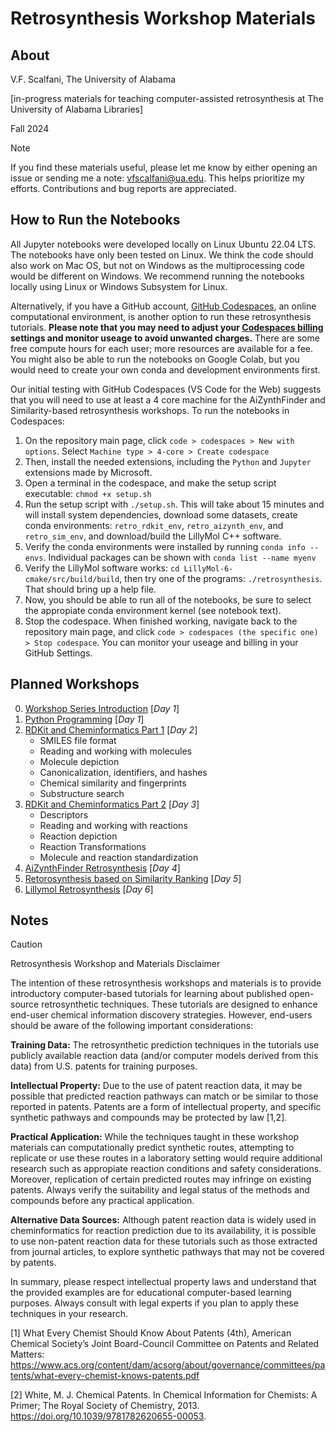 # Retrosynthesis Workshop Materials

## About

V.F. Scalfani, The University of Alabama

[in-progress materials for teaching computer-assisted retrosynthesis at The University of Alabama Libraries]

Fall 2024

> [!NOTE]
> If you find these materials useful, please let me know by either opening an issue or sending me a note: vfscalfani@ua.edu. This helps prioritize my efforts. Contributions and bug reports are appreciated.

## How to Run the Notebooks

All Jupyter notebooks were developed locally on Linux Ubuntu 22.04 LTS. The notebooks have only been tested on Linux. We think the code should also work on Mac OS, but not on Windows as the multiprocessing code would be different on Windows. We recommend running the notebooks locally using Linux or Windows Subsystem for Linux.

Alternatively, if you have a GitHub account, [GitHub Codespaces](https://docs.github.com/en/codespaces), an online computational environment, is another option to run these retrosynthesis tutorials. **Please note that you may need to adjust your [Codespaces billing](https://docs.github.com/en/billing/managing-billing-for-github-codespaces/about-billing-for-github-codespaces) settings and monitor useage to avoid unwanted charges.** There are some free compute hours for each user; more resources are available for a fee. You might also be able to run the notebooks on Google Colab, but you would need to create your own conda and development environments first.

Our initial testing with GitHub Codespaces (VS Code for the Web) suggests that you will need to use at least a 4 core machine for the AiZynthFinder and Similarity-based retrosynthesis workshops. To run the notebooks in Codespaces:

1. On the repository main page, click `code > codespaces > New with options`. Select `Machine type > 4-core > Create codespace`
2. Then, install the needed extensions, including the `Python` and `Jupyter` extensions made by Microsoft.
3. Open a terminal in the codespace, and make the setup script executable: `chmod +x setup.sh`
4. Run the setup script with `./setup.sh`. This will take about 15 minutes and will install system dependencies, download some datasets, create conda environments: `retro_rdkit_env`, `retro_aizynth_env`, and `retro_sim_env`, and download/build the LillyMol C++ software.
5. Verify the conda environments were installed by running `conda info --envs`. Individual packages can be shown with `conda list --name myenv`
6. Verify the LillyMol software works: `cd LillyMol-6-cmake/src/build/build`, then try one of the programs: `./retrosynthesis`. That should bring up a help file.
7. Now, you should be able to run all of the notebooks, be sure to select the appropiate conda environment kernel (see notebook text).
8. Stop the codespace. When finished working, navigate back to the repository main page, and click `code > codespaces (the specific one) > Stop codespace`. You can monitor your useage and billing in your GitHub Settings.

## Planned Workshops

0. [Workshop Series Introduction](https://github.com/ualibweb/retrosynthesis/blob/main/00_Introduction/workshop_intro.ipynb) [*Day 1*]
1. [Python Programming](https://github.com/ualibweb/retrosynthesis/blob/main/01_Python/python_intro.ipynb) [*Day 1*]
2. [RDKit and Cheminformatics Part 1](https://github.com/ualibweb/retrosynthesis/blob/main/02-03_RDKit_Cheminformatics/rdkit_intro_part_one.ipynb) [*Day 2*]
    - SMILES file format
    - Reading and working with molecules
    - Molecule depiction
    - Canonicalization, identifiers, and hashes
    - Chemical similarity and fingerprints
    - Substructure search
3. [RDKit and Cheminformatics Part 2](https://github.com/ualibweb/retrosynthesis/blob/main/02-03_RDKit_Cheminformatics/rdkit_intro_part_two.ipynb) [*Day 3*]
    - Descriptors
    - Reading and working with reactions
    - Reaction depiction
    - Reaction Transformations
    - Molecule and reaction standardization
4. [AiZynthFinder Retrosynthesis](https://github.com/ualibweb/retrosynthesis/blob/main/04_AiZynthFinder/aizynthfinder_rxn_prediction.ipynb) [*Day 4*]
5. [Retorosynthesis based on Similarity Ranking](https://github.com/ualibweb/retrosynthesis/blob/main/05_Similarity_Based/similarity_based_rxn_prediction.ipynb) [*Day 5*]
6. [Lillymol Retrosynthesis](https://github.com/ualibweb/retrosynthesis/blob/main/06_LillyMol/lillymol_rxn_prediction.ipynb) [*Day 6*]

## Notes

> [!CAUTION]
> Retrosynthesis Workshop and Materials Disclaimer

The intention of these retrosynthesis workshops and materials is to provide introductory computer-based tutorials for learning about published open-source retrosynthetic techniques. These tutorials are designed to enhance end-user chemical information discovery strategies. However, end-users should be aware of the following important considerations:

**Training Data:** The retrosynthetic prediction techniques in the tutorials use publicly available reaction data (and/or computer models derived from this data) from U.S. patents for training purposes.

**Intellectual Property:** Due to the use of patent reaction data, it may be possible that predicted reaction pathways can match or be similar to those reported in patents. Patents are a form of intellectual property, and specific synthetic pathways and compounds may be protected by law [1,2].

**Practical Application:** While the techniques taught in these workshop materials can computationally predict synthetic routes, attempting to replicate or use these routes in a laboratory setting would require additional research such as appropiate reaction conditions and safety considerations. Moreover, replication of certain predicted routes may infringe on existing patents. Always verify the suitability and legal status of the methods and compounds before any practical application.

**Alternative Data Sources:** Although patent reaction data is widely used in cheminformatics for reaction prediction due to its availability, it is possible to use non-patent reaction data for these tutorials such as those extracted from journal articles, to explore synthetic pathways that may not be covered by patents.

In summary, please respect intellectual property laws and understand that the provided examples are for educational computer-based learning purposes. Always consult with legal experts if you plan to apply these techniques in your research.

[1] What Every Chemist Should Know About Patents (4th), American Chemical Society’s Joint Board-Council Committee on Patents and Related Matters: https://www.acs.org/content/dam/acsorg/about/governance/committees/patents/what-every-chemist-knows-patents.pdf

[2] White, M. J. Chemical Patents. In Chemical Information for Chemists: A Primer; The Royal Society of Chemistry, 2013. https://doi.org/10.1039/9781782620655-00053.


